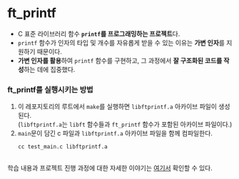 # ft_printf
- C 표준 라이브러리 함수 **`printf`를 프로그래밍하는 프로젝트**다.
- `printf` 함수가 인자의 타입 및 개수를 자유롭게 받을 수 있는 이유는 **가변 인자**를 지원하기 때문이다.
- **가변 인자를 활용**하여 `printf` 함수를 구현하고, 그 과정에서 **잘 구조화된 코드를 작성**하는 데에 집중했다.

### **ft_printf를 실행시키는 방법**
1. 이 레포지토리의 루트에서 `make`를 실행하면 `libftprintf.a` 아카이브 파일이 생성된다.   
(`libftprintf.a`는 `libft` 함수들과 `ft_printf` 함수가 포함된 아카이브 파일이다.)
2. `main`문이 담긴 c 파일과 `libftprintf.a` 아카이브 파일을 함께 컴파일한다.
    ```shell
    cc test_main.c libftprintf.a
    ```
##
학습 내용과 프로젝트 진행 과정에 대한 자세한 이야기는 [여기서](https://velog.io/@ronn/ftprintf-C-%ED%91%9C%EC%A4%80-%EB%9D%BC%EC%9D%B4%EB%B8%8C%EB%9F%AC%EB%A6%AC-%ED%95%A8%EC%88%98-printf%EB%A5%BC-%EA%B5%AC%ED%98%84%ED%95%98%EC%9E%90) 확인할 수 있다.
